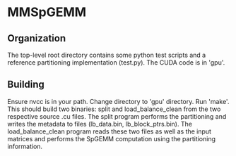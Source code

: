 # MMSpGEMM

## Organization

The top-level root directory contains some python test scripts and a reference partitioning implementation (test.py). The CUDA code is in 'gpu'.

## Building

Ensure nvcc is in your path. Change directory to 'gpu' directory. Run 'make'. This should build two binaries: split and load_balance_clean from the two respective source .cu files. The split program performs the partitioning and writes the metadata to files (lb_data.bin, lb_block_ptrs.bin). The load_balance_clean program reads these two files as well as the input matrices and performs the SpGEMM computation using the partitioning information.



